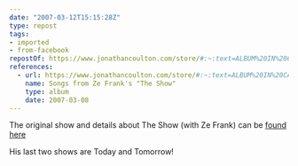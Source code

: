 ```yaml
---
date: "2007-03-12T15:15:28Z"
type: repost
tags:
- imported
- from-facebook
repostOf: https://www.jonathancoulton.com/store/#:~:text=ALBUM%20IN%20CART-,Songs%20from%20Ze%20Frank%27s%20%22The%20Show%22,-Songs%20from%20Ze
references:
  - url: https://www.jonathancoulton.com/store/#:~:text=ALBUM%20IN%20CART-,Songs%20from%20Ze%20Frank%27s%20%22The%20Show%22,-Songs%20from%20Ze
    name: Songs from Ze Frank's "The Show"
    type: album
    date: 2007-03-08
---
```

The original show and details about The Show (with Ze Frank) can be [found here](https://www.youtube.com/watch?v=xu3ydB5iEp0&list=PLMs_JcuNozJa7tg80N_kITisZjHHeE3uo&index=238)

His last two shows are Today and Tomorrow!
